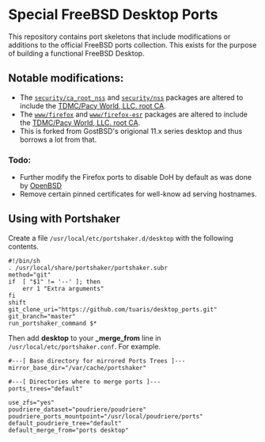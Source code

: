 Special FreeBSD Desktop Ports
=====

This repository contains port skeletons that include modifications or additions to the official FreeBSD ports collection.  This exists for the purpose of building a functional FreeBSD Desktop.

## Notable modifications:

* The [`security/ca_root_nss`](https://www.freshports.org/security/ca_root_nss) and [`security/nss`](https://www.freshports.org/security/nss) packages are altered to include the [TDMC/Pacy World, LLC. root CA](http://www.pacyworld.com/ca.php).
* The [`www/firefox`](https://www.freshports.org/www/firefox) and [`www/firefox-esr`](https://www.freshports.org/www/firefox-esr) packages are altered to include the [TDMC/Pacy World, LLC. root CA](http://www.pacyworld.com/ca.php).
* This is forked from GostBSD's origional 11.x series desktop and thus borrows a lot from that.

### Todo:

* Further modify the Firefox ports to disable DoH by default as was done by [OpenBSD](https://undeadly.org/cgi?action=article;sid=20190911113856)
* Remove certain pinned certificates for well-know ad serving hostnames.

## Using with Portshaker

Create a file `/usr/local/etc/portshaker.d/desktop` with the following contents.
```
#!/bin/sh
. /usr/local/share/portshaker/portshaker.subr
method="git"
if	[ "$1" != '--' ]; then
	err 1 "Extra arguments"
fi
shift
git_clone_uri="https://github.com/tuaris/desktop_ports.git"
git_branch="master"
run_portshaker_command $*
```

Then add **desktop** to your **_merge_from** line in `/usr/local/etc/portshaker.conf`.  For example.

```
#---[ Base directory for mirrored Ports Trees ]---
mirror_base_dir="/var/cache/portshaker"

#---[ Directories where to merge ports ]---
ports_trees="default"

use_zfs="yes"
poudriere_dataset="poudriere/poudriere"
poudriere_ports_mountpoint="/usr/local/poudriere/ports"
default_poudriere_tree="default"
default_merge_from="ports desktop"
```
